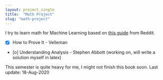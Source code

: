 ```yaml
---
layout: project_single
title:  "Math Project"
slug: "math-project"
---
```

I try to learn math for Machine Learning based on [this guide](https://www.reddit.com/r/learnmachinelearning/comments/ggpzk2/a_comprehensive_selfstudy_guide_for_the_math/) from Reddit.

- [x] How to Prove It - Velleman
- [o] Understanding Analysis -  Stephen Abbott (working on, will write a solution myself in latex)

This semester is quite heavy for me, I might not finish this book soon.
Last update: 18-Aug-2020